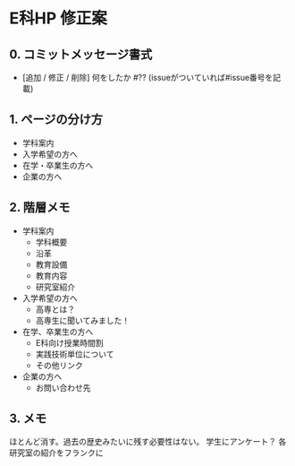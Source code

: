 # E科HP 修正案

## 0. コミットメッセージ書式
- [追加 / 修正 / 削除] 何をしたか #?? (issueがついていれば#issue番号を記載)

## 1. ページの分け方
- 学科案内
- 入学希望の方へ
- 在学・卒業生の方へ
- 企業の方へ

## 2. 階層メモ
- 学科案内
  - 学科概要
  - 沿革
  - 教育設備
  - 教育内容
  - 研究室紹介
- 入学希望の方へ
  - 高専とは？
  - 高専生に聞いてみました！
- 在学、卒業生の方へ
  - E科向け授業時間割
  - 実践技術単位について
  - その他リンク
- 企業の方へ
  - お問い合わせ先


## 3. メモ
ほとんど消す。過去の歴史みたいに残す必要性はない。
学生にアンケート？
各研究室の紹介をフランクに